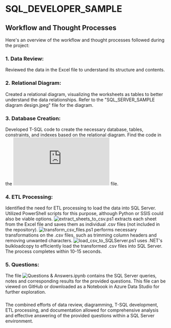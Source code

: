 # SQL_DEVELOPER_SAMPLE

## Workflow and Thought Processes

Here's an overview of the workflow and thought processes followed during the project:
### 1.	Data Review:
Reviewed the data in the Excel file to understand its structure and contents.
### 2.	Relational Diagram:
Created a relational diagram, visualizing the worksheets as tables to better understand the data relationships.
Refer to the "SQL_SERVER_SAMPLE diagram design.jpeg" file for the diagram.
### 3.	Database Creation:
Developed T-SQL code to create the necessary database, tables, constraints, and indexes based on the relational diagram.
 Find the code in the ![create_database_tables.sql](https://github.com/waynezc5/SQL_DEVELOPER_SAMPLE/blob/main/create_database_tables.sql) file.
### 4.	ETL Processing:
Identified the need for ETL processing to load the data into SQL Server.
Utilized PowerShell scripts for this purpose, although Python or SSIS could also be viable options. ![extract_sheets_to_csv.ps1](https://github.com/waynezc5/SQL_DEVELOPER_SAMPLE/blob/mai/extract_sheets_to_csv.ps1) extracts each sheet from the Excel file and saves them as individual .csv files (not included in the repository). ![transform_csv_files.ps1](https://github.com/waynezc5/SQL_DEVELOPER_SAMPLE/blob/main/transform_csv_files.ps1) performs necessary transformations on the .csv files, such as trimming column headers and removing unwanted characters. ![load_csv_to_SQLServer.ps1](https://github.com/waynezc5/SQL_DEVELOPER_SAMPLE/blob/main/load_csv_to_SQLServer.ps1) uses .NET's bulkloadcopy to efficiently load the transformed .csv files into SQL Server. The process completes within 10-15 seconds.
### 5.	Questions:
The file ![Questions & Answers.ipynb](https://github.com/waynezc5/SQL_DEVELOPER_SAMPLE/blob/main/Questions%20%26%20Answers.ipynb) contains the SQL Server queries, notes and corresponding results for the provided questions. This file can be viewed on GitHub or downloaded as a Notebook in Azure Data Studio for further exploration. 

### 
The combined efforts of data review, diagramming, T-SQL development, ETL processing, and documentation allowed for comprehensive analysis and effective answering of the provided questions within a SQL Server environment.


